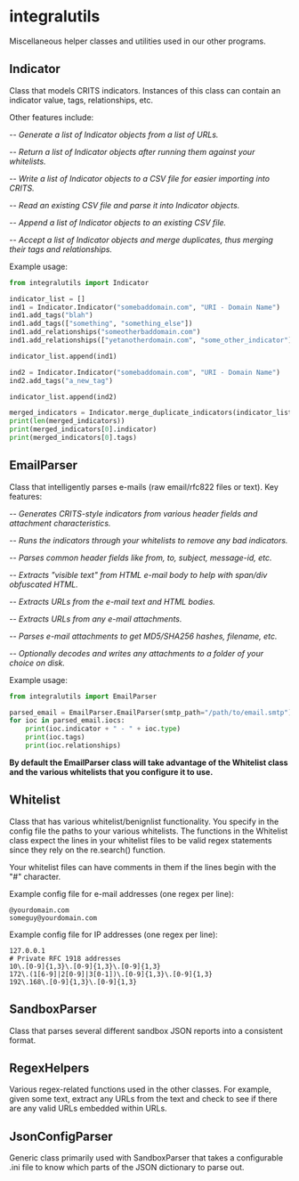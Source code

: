 # integralutils
Miscellaneous helper classes and utilities used in our other programs.

## Indicator
Class that models CRITS indicators. Instances of this class can contain an indicator value, tags, relationships, etc.

Other features include:

-- *Generate a list of Indicator objects from a list of URLs.*

-- *Return a list of Indicator objects after running them against your whitelists.*

-- *Write a list of Indicator objects to a CSV file for easier importing into CRITS.*

-- *Read an existing CSV file and parse it into Indicator objects.*

-- *Append a list of Indicator objects to an existing CSV file.*

-- *Accept a list of Indicator objects and merge duplicates, thus merging their tags and relationships.*

Example usage:

```python
from integralutils import Indicator

indicator_list = []
ind1 = Indicator.Indicator("somebaddomain.com", "URI - Domain Name")
ind1.add_tags("blah")
ind1.add_tags(["something", "something_else"])
ind1.add_relationships("someotherbaddomain.com")
ind1.add_relationships(["yetanotherdomain.com", "some_other_indicator"])

indicator_list.append(ind1)

ind2 = Indicator.Indicator("somebaddomain.com", "URI - Domain Name")
ind2.add_tags("a_new_tag")

indicator_list.append(ind2)

merged_indicators = Indicator.merge_duplicate_indicators(indicator_list)
print(len(merged_indicators))
print(merged_indicators[0].indicator)
print(merged_indicators[0].tags)
```

## EmailParser
Class that intelligently parses e-mails (raw email/rfc822 files or text). Key features:

-- *Generates CRITS-style indicators from various header fields and attachment characteristics.*

-- *Runs the indicators through your whitelists to remove any bad indicators.*

-- *Parses common header fields like from, to, subject, message-id, etc.*

-- *Extracts "visible text" from HTML e-mail body to help with span/div obfuscated HTML.*

-- *Extracts URLs from the e-mail text and HTML bodies.*

-- *Extracts URLs from any e-mail attachments.*

-- *Parses e-mail attachments to get MD5/SHA256 hashes, filename, etc.*

-- *Optionally decodes and writes any attachments to a folder of your choice on disk.*

Example usage:

```python
from integralutils import EmailParser

parsed_email = EmailParser.EmailParser(smtp_path="/path/to/email.smtp")
for ioc in parsed_email.iocs:
    print(ioc.indicator + " - " + ioc.type)
    print(ioc.tags)
    print(ioc.relationships)
```

**By default the EmailParser class will take advantage of the Whitelist class
and the various whitelists that you configure it to use.**

## Whitelist
Class that has various whitelist/benignlist functionality. You specify in the config
file the paths to your various whitelists. The functions in the Whitelist class expect
the lines in your whitelist files to be valid regex statements since they rely on the
re.search() function.

Your whitelist files can have comments in them if the lines begin with the "#" character.

Example config file for e-mail addresses (one regex per line):
```
@yourdomain.com
someguy@yourdomain.com
```

Example config file for IP addresses (one regex per line):
```
127.0.0.1
# Private RFC 1918 addresses
10\.[0-9]{1,3}\.[0-9]{1,3}\.[0-9]{1,3}
172\.(1[6-9]|2[0-9]|3[0-1])\.[0-9]{1,3}\.[0-9]{1,3}
192\.168\.[0-9]{1,3}\.[0-9]{1,3}
```

## SandboxParser
Class that parses several different sandbox JSON reports into a consistent format.

## RegexHelpers
Various regex-related functions used in the other classes. For example, given
some text, extract any URLs from the text and check to see if there are any
valid URLs embedded within URLs.

## JsonConfigParser
Generic class primarily used with SandboxParser that takes a configurable .ini
file to know which parts of the JSON dictionary to parse out.